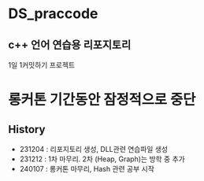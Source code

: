 # DS_praccode

## c++ 언어 연습용 리포지토리
 1일 1커밋하기 프로젝트

# 롱커톤 기간동안 잠정적으로 중단

## History
- 231204 : 리포지토리 생성, DLL관련 연습파일 생성
- 231212 : 1차 마무리. 2차 (Heap, Graph)는 방학 중 추가
- 240107 : 롱커톤 마무리, Hash 관련 공부 시작
